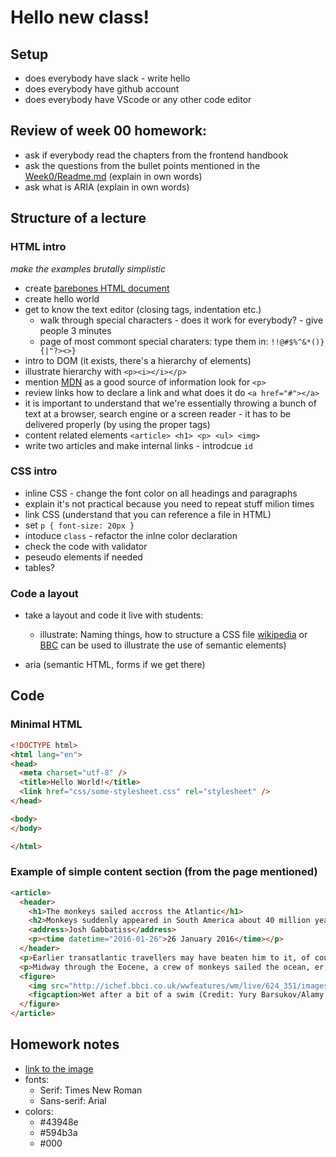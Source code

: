 # Hello new class!

## Setup

* does everybody have slack - write hello
* does everybody have github account
* does everybody have VScode or any other code editor

## Review of week 00 homework:

* ask if everybody read the chapters from the frontend handbook
* ask the questions from the bullet points mentioned in the [Week0/Readme.md](https://github.com/HackYourFuture-CPH/HTML-CSS/tree/master/Week0) (explain in own words)
* ask what is ARIA (explain in own words)

## Structure of a lecture

### HTML intro

_make the examples brutally simplistic_

* create [barebones HTML document](http://www.coreservlets.com/html5-tutorial/basic-html5-document.html)
* create hello world
* get to know the text editor (closing tags, indentation etc.)
  * walk through special characters - does it work for everybody? - give people 3 minutes
  * page of most commont special charaters: type them in: `!!@#$%^&*()}{|"?><>}`
* intro to DOM (it exists, there's a hierarchy of elements)
* illustrate hierarchy with `<p><i></i></p>`
* mention [MDN](https://developer.mozilla.org/en-US/docs/) as a good source of information look for `<p>`
* review links how to declare a link and what does it do `<a href="#"></a>`
* it is important to understand that we're essentially throwing a bunch of text at a browser, search engine or a screen reader - it has to be delivered properly (by using the proper tags)
* content related elements `<article> <h1> <p> <ul> <img>`
* write two articles and make internal links - introdcue `id`

### CSS intro

* inline CSS - change the font color on all headings and paragraphs
* explain it's not practical because you need to repeat stuff milion times
* link CSS (understand that you can reference a file in HTML)
* set `p { font-size: 20px }`
* intoduce `class` - refactor the inlne color declaration
* check the code with validator
* peseudo elements if needed
* tables?

### Code a layout

* take a layout and code it live with students:

  * illustrate: Naming things, how to structure a CSS file [wikipedia](https://en.wikipedia.org/wiki/North_Ronaldsay_sheep) or [BBC](http://www.bbc.com/earth/story/20160126-the-monkeys-that-sailed-across-the-atlantic-to-south-america) can be used to illustrate the use of semantic elements)

* aria (semantic HTML, forms if we get there)

## Code

### Minimal HTML

```HTML
<!DOCTYPE html>
<html lang="en">
<head>
  <meta charset="utf-8" />
  <title>Hello World!</title>
  <link href="css/some-stylesheet.css" rel="stylesheet" />
</head>

<body>
</body>

</html>
```

### Example of simple content section (from the page mentioned)

```HTML
<article>
  <header>
    <h1>The monkeys sailed accross the Atlantic</h1>
    <h2>Monkeys suddenly appeared in South America about 40 million years ago.</h2>
    <address>Josh Gabbatiss</address>
    <p><time datetime="2016-01-26">26 January 2016</time></p>
  </header>
  <p>Earlier transatlantic travellers may have beaten him to it, of course: the <a href="http://www.smithsonianmag.com/history/the-vikings-a-memorable-visit-to-america-98090935/?no-ist">Vikings</a> almost certainly made the crossing, and there are claims that the Egyptians and all manner of other groups did too.</p>
  <p>Midway through the Eocene, a crew of monkeys sailed the ocean, er, green.</p>
  <figure>
    <img src="http://ichef.bbci.co.uk/wwfeatures/wm/live/624_351/images/live/p0/3g/m7/p03gm72c.jpg" alt="monkey standing on the coast - looking grim" />
    <figcaption>Wet after a bit of a swim (Credit: Yury Barsukov/Alamy Stock Photo)</figcaption>
  </figure>
</article>
```

## Homework notes

* [link to the image](http://1.bp.blogspot.com/-TQiNTNxcfJg/ThsKEfccf1I/AAAAAAAAAR8/2i0-56tLzmc/s1600/desktop_landscape_wallpaper.jpg)
* fonts:
  * Serif: Times New Roman
  * Sans-serif: Arial
* colors:
  * #43948e
  * #594b3a
  * #000
